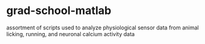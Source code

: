 # grad-school-matlab
assortment of scripts used to analyze physiological sensor data from animal licking, running, and neuronal calcium activity data
